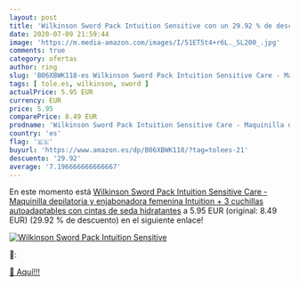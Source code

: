 ```yaml
---
layout: post
title: 'Wilkinson Sword Pack Intuition Sensitive con un 29.92 % de descuento'
date: 2020-07-09 21:59:44
image: 'https://m.media-amazon.com/images/I/51ET5t4+r6L._SL200_.jpg'
comments: true
category: ofertas
author: ring
slug: 'B06XBWK118-es Wilkinson Sword Pack Intuition Sensitive Care - Maquinilla...'
tags: [ tole.es, wilkinson, sword ]
actualPrice: 5.95 EUR
currency: EUR
price: 5.95
comparePrice: 8.49 EUR
prodname: 'Wilkinson Sword Pack Intuition Sensitive Care - Maquinilla depilatoria y enjabonadora femenina Intuition + 3 cuchillas autoadaptables con cintas de seda hidratantes'
country: 'es'
flag: '🇪🇸'
buyurl: 'https://www.amazon.es/dp/B06XBWK118/?tag=tolees-21'
descuento: '29.92'
average: '7.196666666666667'
---
```


En este momento está [Wilkinson Sword Pack Intuition Sensitive Care - Maquinilla depilatoria y enjabonadora femenina Intuition + 3 cuchillas autoadaptables con cintas de seda hidratantes](https://www.amazon.es/dp/B06XBWK118/?tag=tolees-21) a 5.95 EUR (original: 8.49 EUR) (29.92 %  de descuento) en el siguiente enlace!

[![Wilkinson Sword Pack Intuition Sensitive](https://m.media-amazon.com/images/I/51ET5t4+r6L._SL200_.jpg)](https://www.amazon.es/dp/B06XBWK118/?tag=tolees-21)

🔎:


[🛒 Aquí!!!](https://www.amazon.es/dp/B06XBWK118/?tag=tolees-21)
